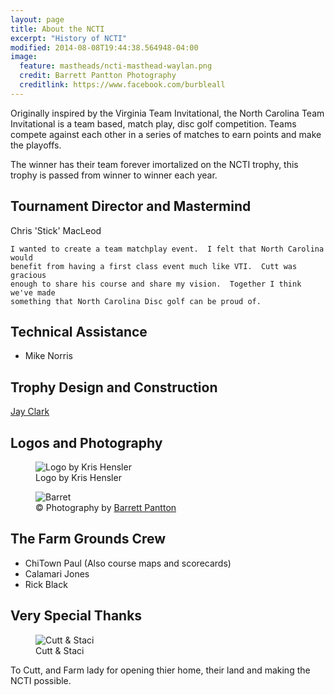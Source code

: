```yaml
---
layout: page
title: About the NCTI
excerpt: "History of NCTI"
modified: 2014-08-08T19:44:38.564948-04:00
image:
  feature: mastheads/ncti-masthead-waylan.png
  credit: Barrett Pantton Photography
  creditlink: https://www.facebook.com/burbleall
---
```


Originally inspired by the Virginia Team Invitational, the North Carolina Team
Invitational is a team based, match play,  disc golf competition.  Teams compete
against each other in a series of matches to earn points and make the playoffs.

The winner has their team forever imortalized on the NCTI trophy, this trophy is
passed from winner to winner each year.

## Tournament Director and Mastermind

Chris 'Stick' MacLeod

>
    I wanted to create a team matchplay event.  I felt that North Carolina would
    benefit from having a first class event much like VTI.  Cutt was gracious
    enough to share his course and share my vision.  Together I think we've made
    something that North Carolina Disc golf can be proud of.

## Technical Assistance

- Mike Norris

## Trophy Design and Construction

[Jay Clark](https://www.facebook.com/jason.t.clark1)

## Logos and Photography

<figure>
    <img src="{{ site.url }}/images/ncti-logo-square.png" alt="Logo by Kris Hensler">
    <figcaption>Logo by Kris Hensler</figcaption>
</figure>

<figure>
    <img src="{{ site.url }}/images/barrett.png" alt="Barret">
    <figcaption>&copy; Photography by <a href="https://www.facebook.com/burbleall">Barrett Pantton</a></figcaption>
</figure>

## The Farm Grounds Crew

* ChiTown Paul (Also course maps and scorecards)
* Calamari Jones
* Rick Black

## Very Special Thanks

<figure>
    <img src="{{ site.url }}/images/cutt-staci.png" alt="Cutt &amp; Staci">
    <figcaption>Cutt &amp; Staci</figcaption>
</figure>

To Cutt, and Farm lady for opening thier home, their land and making the NCTI possible.
